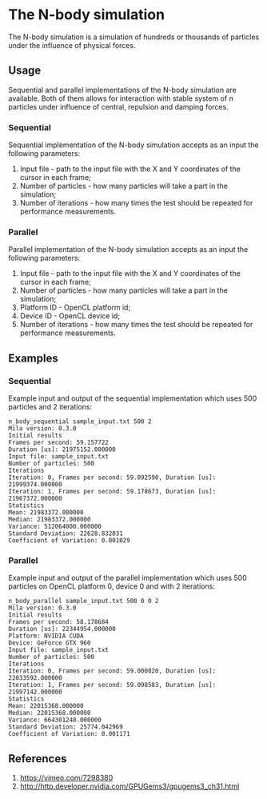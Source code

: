 # The N-body simulation
The N-body simulation is a simulation of hundreds or thousands of particles under the influence of physical forces.

## Usage
Sequential and parallel implementations of the N-body simulation are available. Both of them allows for interaction with stable system of _n_ particles under influence of central, repulsion and damping forces.

### Sequential
Sequential implementation of the N-body simulation accepts as an input the following parameters:

1. Input file - path to the input file with the X and Y coordinates of the cursor in each frame;
1. Number of particles - how many particles will take a part in the simulation;
1. Number of iterations - how many times the test should be repeated for performance measurements.

### Parallel
Parallel implementation of the N-body simulation accepts as an input the following parameters:

1. Input file - path to the input file with the X and Y coordinates of the cursor in each frame;
1. Number of particles - how many particles will take a part in the simulation;
1. Platform ID - OpenCL platform id;
1. Device ID - OpenCL device id;
1. Number of iterations - how many times the test should be repeated for performance measurements.

## Examples
### Sequential
Example input and output of the sequential implementation which uses 500 particles and 2 iterations:

    n_body_sequential sample_input.txt 500 2
    Mila version: 0.3.0
    Initial results
    Frames per second: 59.157722
    Duration [us]: 21975152.000000
    Input file: sample_input.txt
    Number of particles: 500
    Iterations
    Iteration: 0, Frames per second: 59.092590, Duration [us]: 21999374.000000
    Iteration: 1, Frames per second: 59.178673, Duration [us]: 21967372.000000
    Statistics
    Mean: 21983372.000000
    Median: 21983372.000000
    Variance: 512064000.000000
    Standard Deviation: 22628.832031
    Coefficient of Variation: 0.001029

### Parallel
Example input and output of the parallel implementation which uses 500 particles on OpenCL platform 0, device 0 and with 2 iterations:

    n_body_parallel sample_input.txt 500 0 0 2
    Mila version: 0.3.0
    Initial results
    Frames per second: 58.178684
    Duration [us]: 22344954.000000
    Platform: NVIDIA CUDA
    Device: GeForce GTX 960
    Input file: sample_input.txt
    Number of particles: 500
    Iterations
    Iteration: 0, Frames per second: 59.000820, Duration [us]: 22033592.000000
    Iteration: 1, Frames per second: 59.098583, Duration [us]: 21997142.000000
    Statistics
    Mean: 22015368.000000
    Median: 22015368.000000
    Variance: 664301248.000000
    Standard Deviation: 25774.042969
    Coefficient of Variation: 0.001171

## References
1. https://vimeo.com/7298380
1. http://http.developer.nvidia.com/GPUGems3/gpugems3_ch31.html
